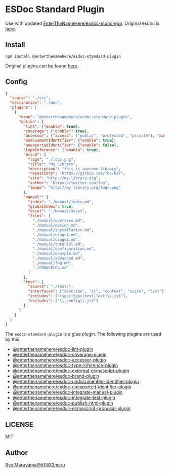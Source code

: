 # ESDoc Standard Plugin

Use with updated [EnterTheNameHere/esdoc-monorepo](https://github.com/EnterTheNameHere/esdoc-monorepo).
Original esdoc is [here](https://github.com/esdoc/esdoc).

## Install
```
npm install @enterthenamehere/esdoc-standard-plugin
```

Original plugins can be found [here](https://github.com/esdoc/esdoc-plugins).

## Config
```json
{
  "source": "./src",
  "destination": "./doc",
  "plugins": [
    {
      "name": "@enterthenamehere/esdoc-standard-plugin",
      "option": {
        "lint": {"enable": true},
        "coverage": {"enable": true},
        "accessor": {"access": ["public", "protected", "private"], "autoPrivate": true},
        "undocumentIdentifier": {"enable": true},
        "unexportedIdentifier": {"enable": false},
        "typeInference": {"enable": true},
        "brand": {
          "logo": "./logo.png",
          "title": "My Library",
          "description": "this is awesome library",
          "repository": "https://github.com/foo/bar",
          "site": "http://my-library.org",
          "author": "https://twitter.com/foo",
          "image": "http://my-library.org/logo.png"
        },
        "manual": {
          "index": "./manual/index.md",
          "globalIndex": true,
          "asset": "./manual/asset",
          "files": [
            "./manual/overview.md",
            "./manual/design.md",
            "./manual/installation.md",
            "./manual/usage1.md",
            "./manual/usage2.md",
            "./manual/tutorial.md",
            "./manual/configuration.md",
            "./manual/example.md",
            "./manual/advanced.md",
            "./manual/faq.md",
            "./CHANGELOG.md"
          ]
        },
        "test": {
          "source": "./test/",
          "interfaces": ["describe", "it", "context", "suite", "test"],
          "includes": ["(spec|Spec|test|Test)\\.js$"],
          "excludes": ["\\.config\\.js$"]
        }
      }
    }
  ]
}
```

The `esdoc-standard-plugin` is a glue plugin. The following plugins are used by this.
- [@enterthenamehere/esdoc-lint-plugin](https://github.com/enterthenamehere/esdoc-monorepo/tree/master/packages/esdoc-lint-plugin)
- [@enterthenamehere/esdoc-coverage-plugin](https://github.com/enterthenamehere/esdoc-monorepo/tree/master/packages/esdoc-coverage-plugin)
- [@enterthenamehere/esdoc-accessor-plugin](https://github.com/enterthenamehere/esdoc-monorepo/tree/master/packages/esdoc-accessor-plugin)
- [@enterthenamehere/esdoc-type-inference-plugin](https://github.com/enterthenamehere/esdoc-monorepo/tree/master/packages/esdoc-type-inference-plugin)
- [@enterthenamehere/esdoc-external-ecmascript-plugin](https://github.com/enterthenamehere/esdoc-monorepo/tree/master/packages/esdoc-external-ecmascript-plugin)
- [@enterthenamehere/esdoc-brand-plugin](https://github.com/enterthenamehere/esdoc-monorepo/tree/master/packages/esdoc-brand-plugin)
- [@enterthenamehere/esdoc-undocumented-identifier-plugin](https://github.com/enterthenamehere/esdoc-monorepo/tree/master/packages/esdoc-undocumented-identifier-plugin)
- [@enterthenamehere/esdoc-unexported-identifier-plugin](https://github.com/enterthenamehere/esdoc-monorepo/tree/master/packages/esdoc-unexported-identifier-plugin)
- [@enterthenamehere/esdoc-integrate-manual-plugin](https://github.com/enterthenamehere/esdoc-monorepo/tree/master/packages/esdoc-integrate-manual-plugin)
- [@enterthenamehere/esdoc-integrate-test-plugin](https://github.com/enterthenamehere/esdoc-monorepo/tree/master/packages/esdoc-integrate-test-plugin)
- [@enterthenamehere/esdoc-publish-html-plugin](https://github.com/enterthenamehere/esdoc-monorepo/tree/master/packages/esdoc-publish-html-plugin)
- [@enterthenamehere/esdoc-ecmascript-proposal-plugin](https://github.com/enterthenamehere/esdoc-monorepo/tree/master/packages/esdoc-ecmascript-proposal-plugin)

## LICENSE
MIT

## Author
[Ryo Maruyama@h13i32maru](https://github.com/h13i32maru)

